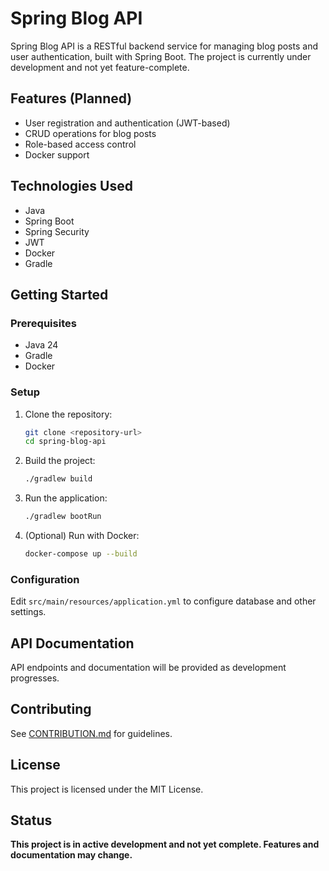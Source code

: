 # Spring Blog API

Spring Blog API is a RESTful backend service for managing blog posts and user authentication, built with Spring Boot. The project is currently under development and not yet feature-complete.

## Features (Planned)
- User registration and authentication (JWT-based)
- CRUD operations for blog posts
- Role-based access control
- Docker support

## Technologies Used
- Java
- Spring Boot
- Spring Security
- JWT
- Docker
- Gradle

## Getting Started

### Prerequisites
- Java 24
- Gradle
- Docker

### Setup
1. Clone the repository:
   ```bash
   git clone <repository-url>
   cd spring-blog-api
   ```
2. Build the project:
   ```bash
   ./gradlew build
   ```
3. Run the application:
   ```bash
   ./gradlew bootRun
   ```
4. (Optional) Run with Docker:
   ```bash
   docker-compose up --build
   ```

### Configuration
Edit `src/main/resources/application.yml` to configure database and other settings.

## API Documentation
API endpoints and documentation will be provided as development progresses.

## Contributing
See [CONTRIBUTION.md](CONTRIBUTION.md) for guidelines.

## License
This project is licensed under the MIT License.

## Status
**This project is in active development and not yet complete. Features and documentation may change.**
